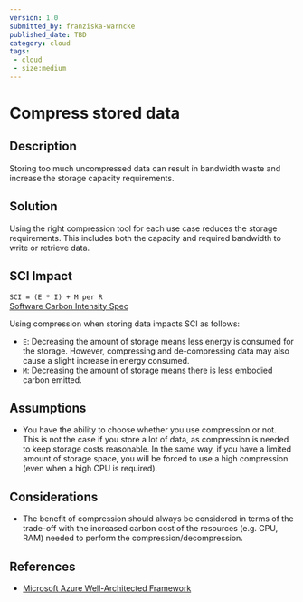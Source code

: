 ```yaml
---
version: 1.0
submitted_by: franziska-warncke
published_date: TBD
category: cloud
tags: 
 - cloud
 - size:medium
---
```


# Compress stored data

## Description

Storing too much uncompressed data can result in bandwidth waste and increase the storage capacity requirements.

## Solution

Using the right compression tool for each use case reduces the storage requirements. This includes both the capacity and required bandwidth to write or retrieve data. 

## SCI Impact

`SCI = (E * I) + M per R`  
[Software Carbon Intensity Spec](https://grnsft.org/sci)

Using compression when storing data impacts SCI as follows:

- `E`: Decreasing the amount of storage means less energy is consumed for the storage. However, compressing and de-compressing data may also cause a slight increase in energy consumed.
- `M`: Decreasing the amount of storage means there is less embodied carbon emitted.

## Assumptions
- You have the ability to choose whether you use compression or not. This is not the case if you store a lot of data, as compression is needed to keep storage costs reasonable. In the same way, if you have a limited amount of storage space, you will be forced to use a high compression (even when a high CPU is required).
  
## Considerations
- The benefit of compression should always be considered in terms of the trade-off with the increased carbon cost of the resources (e.g. CPU, RAM) needed to perform the compression/decompression.

## References
- [Microsoft Azure Well-Architected Framework](https://learn.microsoft.com/en-us/azure/well-architected/sustainability/sustainability-storage#enable-storage-compression)
